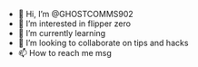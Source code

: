 - 👋 Hi, I’m @GHOSTCOMMS902
- 👀 I’m interested in flipper zero 
- 🌱 I’m currently learning 
- 💞️ I’m looking to collaborate on tips and hacks
- 📫 How to reach me msg

<!---
GHOSTCOMMS902/GHOSTCOMMS902 is a ✨ special ✨ repository because its `README.md` (this file) appears on your GitHub profile.
You can click the Preview link to take a look at your changes.
--->
